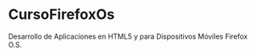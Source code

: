 CursoFirefoxOs
==============

Desarrollo de Aplicaciones en HTML5 y para Dispositivos Móviles Firefox O.S.
